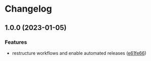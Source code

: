 # Changelog

## 1.0.0 (2023-01-05)


### Features

* restructure workflows and enable automated releases ([e61fe66](https://github.com/rolehippie/graylog-sidecar/commit/e61fe666c5a2c441bede48950eca73302b1b83ac))
